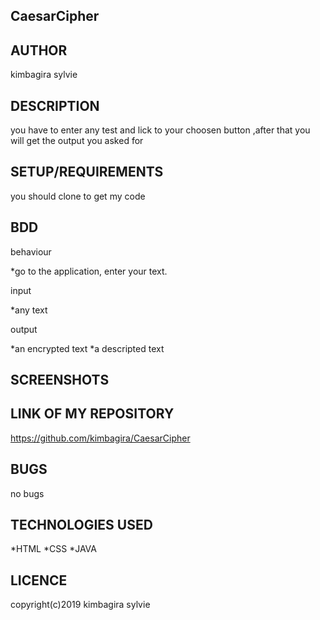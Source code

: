 ## CaesarCipher

## AUTHOR

kimbagira sylvie

## DESCRIPTION

you have to enter any test and lick to your choosen button ,after that you will get the output you asked for

## SETUP/REQUIREMENTS

you should clone to get my code


## BDD

behaviour

*go to the application, enter your text.

input

*any text

output

*an encrypted text
*a descripted text

## SCREENSHOTS


## LINK OF MY REPOSITORY

https://github.com/kimbagira/CaesarCipher

## BUGS
  no bugs
## TECHNOLOGIES USED

*HTML
*CSS
*JAVA

## LICENCE

copyright(c)2019 kimbagira sylvie
